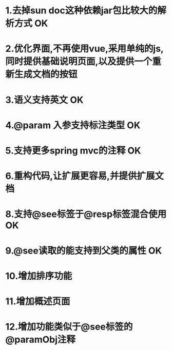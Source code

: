 # 1.去掉sun doc这种依赖jar包比较大的解析方式 OK
# 2.优化界面,不再使用vue,采用单纯的js,同时提供基础说明页面,以及提供一个重新生成文档的按钮
# 3.语义支持英文 OK
# 4.@param 入参支持标注类型 OK
# 5.支持更多spring mvc的注释 OK
# 6.重构代码,让扩展更容易,并提供扩展文档
# 8.支持@see标签于@resp标签混合使用 OK
# 9.@see读取的能支持到父类的属性 OK
# 10.增加排序功能
# 11.增加概述页面
# 12.增加功能类似于@see标签的@paramObj注释